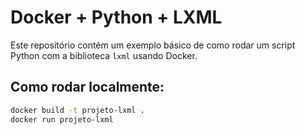 # Docker + Python + LXML

Este repositório contém um exemplo básico de como rodar um script Python com a biblioteca `lxml` usando Docker.

## Como rodar localmente:

```bash
docker build -t projeto-lxml .
docker run projeto-lxml

